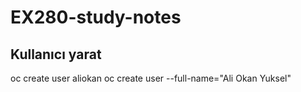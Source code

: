 # EX280-study-notes

## Kullanıcı yarat

oc create user aliokan
oc create user --full-name="Ali Okan Yuksel"
